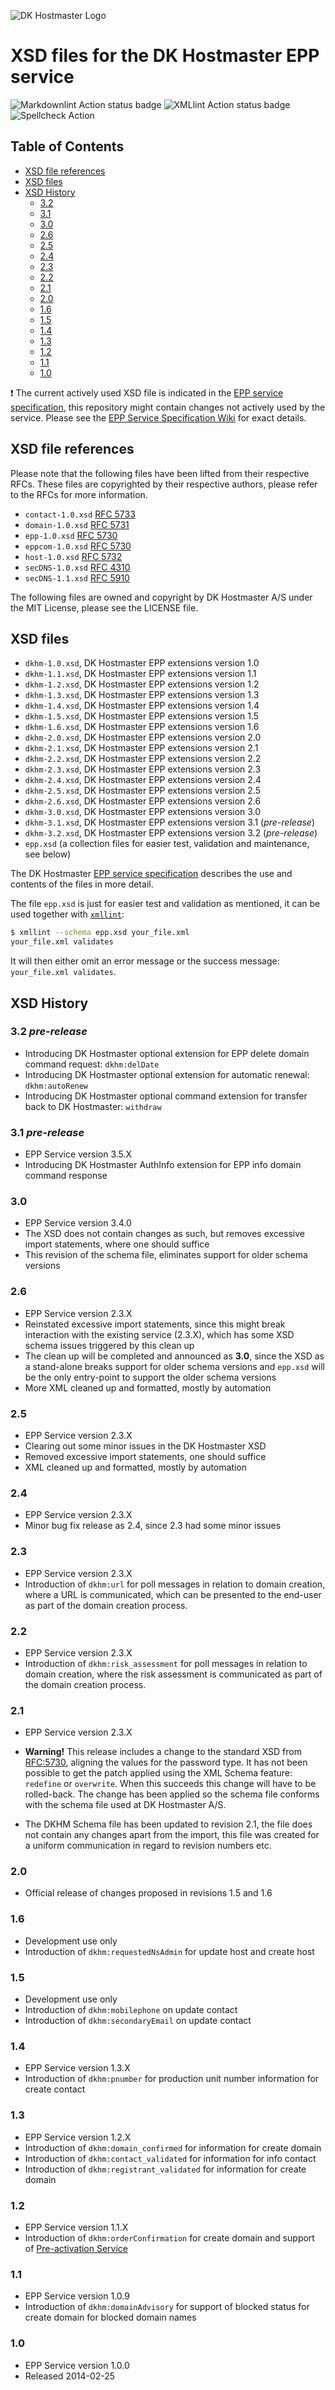 ![DK Hostmaster Logo](https://www.dk-hostmaster.dk/sites/default/files/dk-logo_0.png)

# XSD files for the DK Hostmaster EPP service

![Markdownlint Action status badge](https://github.com/DK-Hostmaster/epp-xsd-files/workflows/Markdownlint%20Action/badge.svg)
![XMLlint Action status badge](https://github.com/DK-Hostmaster/epp-xsd-files/workflows/XMLlint%20Action/badge.svg)
![Spellcheck Action](https://github.com/DK-Hostmaster/epp-xsd-files/workflows/Spellcheck%20Action/badge.svg)

## Table of Contents

<!-- MarkdownTOC bracket=round levels="1,2,3,4" indent="  " autolink="true" autoanchor="true" -->

- [XSD file references](#xsd-file-references)
- [XSD files](#xsd-files)
- [XSD History](#xsd-history)
  - [3.2](#32)
  - [3.1](#31)
  - [3.0](#30)
  - [2.6](#26)
  - [2.5](#25)
  - [2.4](#24)
  - [2.3](#23)
  - [2.2](#22)
  - [2.1](#21)
  - [2.0](#20)
  - [1.6](#16)
  - [1.5](#15)
  - [1.4](#14)
  - [1.3](#13)
  - [1.2](#12)
  - [1.1](#11)
  - [1.0](#10)

<!-- /MarkdownTOC -->

:exclamation: The current actively used XSD file is indicated in the [EPP service specification](https://github.com/DK-Hostmaster/epp-service-specification), this repository might contain changes not actively used by the service. Please see the [EPP Service Specification Wiki](https://github.com/DK-Hostmaster/epp-service-specification/wiki) for exact details.

<a id="xsd-file-references"></a>
## XSD file references

Please note that the following files have been lifted from their respective RFCs. These files are copyrighted
by their respective authors, please refer to the RFCs for more information.

- `contact-1.0.xsd` [RFC 5733](http://datatracker.ietf.org/doc/rfc5733/)
- `domain-1.0.xsd` [RFC 5731](http://datatracker.ietf.org/doc/rfc5731/)
- `epp-1.0.xsd` [RFC 5730](http://datatracker.ietf.org/doc/rfc5730/)
- `eppcom-1.0.xsd` [RFC 5730](http://datatracker.ietf.org/doc/rfc5730/)
- `host-1.0.xsd` [RFC 5732](http://datatracker.ietf.org/doc/rfc5732/)
- `secDNS-1.0.xsd` [RFC 4310](http://datatracker.ietf.org/doc/rfc4310/)
- `secDNS-1.1.xsd` [RFC 5910](http://datatracker.ietf.org/doc/rfc5910/)

The following files are owned and copyright by DK Hostmaster A/S under the MIT License, please see the LICENSE file.

<a id="xsd-files"></a>
## XSD files

- `dkhm-1.0.xsd`, DK Hostmaster EPP extensions version 1.0
- `dkhm-1.1.xsd`, DK Hostmaster EPP extensions version 1.1
- `dkhm-1.2.xsd`, DK Hostmaster EPP extensions version 1.2
- `dkhm-1.3.xsd`, DK Hostmaster EPP extensions version 1.3
- `dkhm-1.4.xsd`, DK Hostmaster EPP extensions version 1.4
- `dkhm-1.5.xsd`, DK Hostmaster EPP extensions version 1.5
- `dkhm-1.6.xsd`, DK Hostmaster EPP extensions version 1.6
- `dkhm-2.0.xsd`, DK Hostmaster EPP extensions version 2.0
- `dkhm-2.1.xsd`, DK Hostmaster EPP extensions version 2.1
- `dkhm-2.2.xsd`, DK Hostmaster EPP extensions version 2.2
- `dkhm-2.3.xsd`, DK Hostmaster EPP extensions version 2.3
- `dkhm-2.4.xsd`, DK Hostmaster EPP extensions version 2.4
- `dkhm-2.5.xsd`, DK Hostmaster EPP extensions version 2.5
- `dkhm-2.6.xsd`, DK Hostmaster EPP extensions version 2.6
- `dkhm-3.0.xsd`, DK Hostmaster EPP extensions version 3.0
- `dkhm-3.1.xsd`, DK Hostmaster EPP extensions version 3.1 (_pre-release_)
- `dkhm-3.2.xsd`, DK Hostmaster EPP extensions version 3.2 (_pre-release_)
- `epp.xsd` (a collection files for easier test, validation and maintenance, see below)

The DK Hostmaster [EPP service specification](https://github.com/DK-Hostmaster/epp-service-specification) describes the use and contents of the files in more detail.

The file `epp.xsd` is just for easier test and validation as mentioned, it can be used together with [`xmllint`](http://xmlsoft.org/xmllint.html):

```bash
$ xmllint --schema epp.xsd your_file.xml
your_file.xml validates
```

It will then either omit an error message or the success message: `your_file.xml validates`.

<a id="xsd-history"></a>
## XSD History

<a id="32"></a>
### 3.2 _pre-release_

- Introducing DK Hostmaster optional extension for EPP delete domain command request: `dkhm:delDate`
- Introducing DK Hostmaster optional extension for automatic renewal: `dkhm:autoRenew`
- Introducing DK Hostmaster optional command extension for transfer back to DK Hostmaster: `withdraw`

<a id="31"></a>
### 3.1 _pre-release_

- EPP Service version 3.5.X
- Introducing DK Hostmaster AuthInfo extension for EPP info domain command response

<a id="30"></a>
### 3.0

- EPP Service version 3.4.0
- The XSD does not contain changes as such, but removes excessive import statements, where one should suffice
- This revision of the schema file, eliminates support for older schema versions

<a id="26"></a>
### 2.6

- EPP Service version 2.3.X
- Reinstated excessive import statements, since this might break interaction with the existing service (2.3.X), which has some XSD schema issues triggered by this clean up
- The clean up will be completed and announced as **3.0**, since the XSD as a stand-alone breaks support for older schema versions and `epp.xsd` will be the only entry-point to support the older schema versions
- More XML cleaned up and formatted, mostly by automation

<a id="25"></a>
### 2.5

- EPP Service version 2.3.X
- Clearing out some minor issues in the DK Hostmaster XSD
- Removed excessive import statements, one should suffice
- XML cleaned up and formatted, mostly by automation

<a id="24"></a>
### 2.4

- EPP Service version 2.3.X
- Minor bug fix release as 2.4, since 2.3 had some minor issues

<a id="23"></a>
### 2.3

- EPP Service version 2.3.X
- Introduction of `dkhm:url` for poll messages in relation to domain creation, where a URL is communicated, which can be presented to the end-user as part of the domain creation process.

<a id="22"></a>
### 2.2

- EPP Service version 2.3.X
- Introduction of `dkhm:risk_assessment` for poll messages in relation to domain creation, where the risk assessment is communicated as part of the domain creation process.

<a id="21"></a>
### 2.1

- EPP Service version 2.3.X
- **Warning!** This release includes a change to the standard XSD from [RFC:5730](https://tools.ietf.org/html/rfc5730), aligning the values for the password type. It has not been possible to get the patch applied using the XML Schema feature: `redefine` or `overwrite`. When this succeeds this change will have to be rolled-back. The change has been applied so the schema file conforms with the schema file used at DK Hostmaster A/S.

- The DKHM Schema file has been updated to revision 2.1, the file does not contain any changes apart from the import, this file was created for a uniform communication in regard to revision numbers etc.

<a id="20"></a>
### 2.0

- Official release of changes proposed in revisions 1.5 and 1.6

<a id="16"></a>
### 1.6

- Development use only
- Introduction of `dkhm:requestedNsAdmin` for update host and create host

<a id="15"></a>
### 1.5

- Development use only
- Introduction of `dkhm:mobilephone` on update contact
- Introduction of `dkhm:secondaryEmail` on update contact

<a id="14"></a>
### 1.4

- EPP Service version 1.3.X
- Introduction of `dkhm:pnumber` for production unit number information for create contact

<a id="13"></a>
### 1.3

- EPP Service version 1.2.X
- Introduction of `dkhm:domain_confirmed` for information for create domain
- Introduction of `dkhm:contact_validated` for information for info contact
- Introduction of `dkhm:registrant_validated` for information for create domain

<a id="12"></a>
### 1.2

- EPP Service version 1.1.X
- Introduction of `dkhm:orderConfirmation` for create domain and support of [Pre-activation Service](#pre-activation-service)

<a id="11"></a>
### 1.1

- EPP Service version 1.0.9
- Introduction of `dkhm:domainAdvisory` for support of blocked status for create domain for blocked domain names

<a id="10"></a>
### 1.0

- EPP Service version 1.0.0
- Released 2014-02-25
